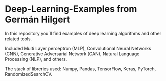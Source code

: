 # Deep-Learning-Examples from Germán Hilgert
In this repository you´ll find examples of deep learning algorithms and other related tools.

Included Multi Layer perceptron (MLP), Convolutional Neural Networks (CNN), Generative Adversarial Network (GAN), Natural Language Processing (NLP), and others.

The stack of libreries used: Numpy, Pandas, TensorFlow, Keras, PyTorch, RandomizedSearchCV.
